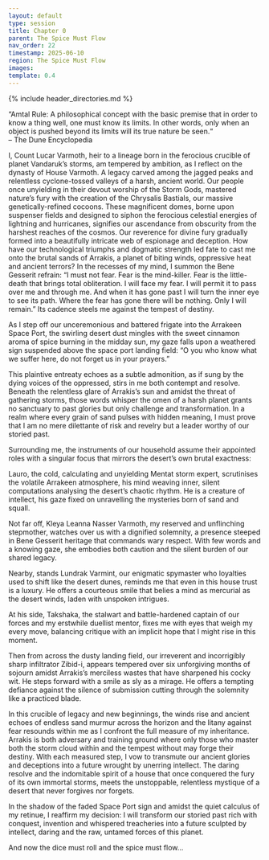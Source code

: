 ```yaml
---
layout: default
type: session
title: Chapter 0
parent: The Spice Must Flow
nav_order: 22
timestamp: 2025-06-10
region: The Spice Must Flow
images: 
template: 0.4
---
```

{% include header_directories.md %}

“Amtal Rule: A philosophical concept with the basic premise that in order to know a thing well, one must know its limits. In other words, only when an object is pushed beyond its limits will its true nature be seen.“  
– The Dune Encyclopedia  

I, Count Lucar Varmoth, heir to a lineage born in the ferocious crucible of planet Vandaruk’s storms, am tempered by ambition, as I reflect on the dynasty of House Varmoth. A legacy carved among the jagged peaks and relentless cyclone-tossed valleys of a harsh, ancient world. Our people once unyielding in their devout worship of the Storm Gods, mastered nature’s fury with the creation of the Chrysalis Bastials, our massive genetically-refined cocoons. These magnificent domes, borne upon suspenser fields and designed to siphon the ferocious celestial energies of lightning and hurricanes, signifies our ascendance from obscurity from the harshest reaches of the cosmos. Our reverence for divine fury gradually formed into a beautifully intricate web of espionage and deception. How have our technological triumphs and dogmatic strength led fate to cast me onto the brutal sands of Arrakis, a planet of biting winds, oppressive heat and ancient terrors? In the recesses of my mind, I summon the Bene Gesserit refrain: “I must not fear. Fear is the mind-killer. Fear is the little-death that brings total obliteration. I will face my fear. I will permit it to pass over me and through me. And when it has gone past I will turn the inner eye to see its path. Where the fear has gone there will be nothing. Only I will remain.” Its cadence steels me against the tempest of destiny.  

As I step off our unceremonious and battered frigate into the Arrakeen Space Port, the swirling desert dust mingles with the sweet cinnamon aroma of spice burning in the midday sun, my gaze falls upon a weathered sign suspended above the space port landing field: “O you who know what we suffer here, do not forget us in your prayers.”  

This plaintive entreaty echoes as a subtle admonition, as if sung by the dying voices of the oppressed, stirs in me both contempt and resolve. Beneath the relentless glare of Arrakis’s sun and amidst the threat of gathering storms, those words whisper the omen of a harsh planet grants no sanctuary to past glories but only challenge and transformation. In a realm where every grain of sand pulses with hidden meaning, I must prove that I am no mere dilettante of risk and revelry but a leader worthy of our storied past.  

Surrounding me, the instruments of our household assume their appointed roles with a singular focus that mirrors the desert’s own brutal exactness:  

Lauro, the cold, calculating and unyielding Mentat storm expert, scrutinises the volatile Arrakeen atmosphere, his mind weaving inner, silent computations analysing the desert’s chaotic rhythm. He is a creature of intellect, his gaze fixed on unravelling the mysteries born of sand and squall.  

Not far off, Kleya Leanna Nasser Varmoth, my reserved and unflinching stepmother, watches over us with a dignified solemnity, a presence steeped in Bene Gesserit heritage that commands wary respect. With few words and a knowing gaze, she embodies both caution and the silent burden of our shared legacy.  

Nearby, stands Lundrak Varmint, our enigmatic spymaster who loyalties used to shift like the desert dunes, reminds me that even in this house trust is a luxury. He offers a courteous smile that belies a mind as mercurial as the desert winds, laden with unspoken intrigues.  

At his side, Takshaka, the stalwart and battle-hardened captain of our forces and my erstwhile duellist mentor, fixes me with eyes that weigh my every move, balancing critique with an implicit hope that I might rise in this moment.  

Then from across the dusty landing field, our irreverent and incorrigibly sharp infiltrator Zibid-i, appears tempered over six unforgiving months of sojourn amidst Arrakis’s merciless wastes that have sharpened his cocky wit. He steps forward with a smile as sly as a mirage. He offers a tempting defiance against the silence of submission cutting through the solemnity like a practiced blade.  

In this crucible of legacy and new beginnings, the winds rise and ancient echoes of endless sand murmur across the horizon and the litany against fear resounds within me as I confront the full measure of my inheritance. Arrakis is both adversary and training ground where only those who master both the storm cloud within and the tempest without may forge their destiny. With each measured step, I vow to transmute our ancient glories and deceptions into a future wrought by unerring intellect. The daring resolve and the indomitable spirit of a house that once conquered the fury of its own immortal storms, meets the unstoppable, relentless mystique of a desert that never forgives nor forgets.  

In the shadow of the faded Space Port sign and amidst the quiet calculus of my retinue, I reaffirm my decision: I will transform our storied past rich with conquest, invention and whispered treacheries into a future sculpted by intellect, daring and the raw, untamed forces of this planet.  

And now the dice must roll and the spice must flow...  